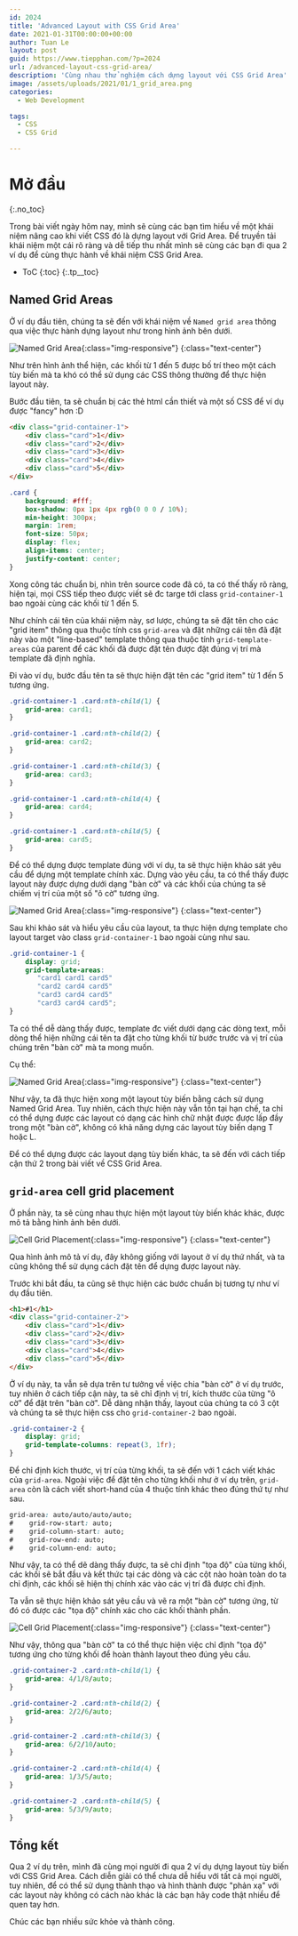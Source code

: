 ```yaml
---
id: 2024
title: 'Advanced Layout with CSS Grid Area'
date: 2021-01-31T00:00:00+00:00
author: Tuan Le
layout: post
guid: https://www.tiepphan.com/?p=2024
url: /advanced-layout-css-grid-area/
description: 'Cùng nhau thử nghiệm cách dựng layout với CSS Grid Area'
image: /assets/uploads/2021/01/1_grid_area.png
categories:
  - Web Development

tags:
  - CSS
  - CSS Grid

---
```


# Mở đầu
{:.no_toc}

Trong bài viết ngày hôm nay, mình sẽ cùng các bạn tìm hiểu về một khái niệm nâng cao khi viết CSS đó là dựng layout với Grid Area. Để truyền tải khái niệm một cái rõ ràng và dễ tiếp thu nhất mình sẽ cùng các bạn đi qua 2 ví dụ để cùng thực hành về khái niệm CSS Grid Area.

* ToC
{:toc}
{:.tp__toc}


## Named Grid Areas
Ở ví dụ đầu tiên, chúng ta sẽ đến với khái niệm về `Named grid area` thông qua việc thực hành dựng layout như trong hình ảnh bên dưới.

![Named Grid Area](/assets/uploads/2021/01/grid-1.jpg){:class="img-responsive"}
{:class="text-center"}

Như trên hình ảnh thể hiện, các khối từ 1 đến 5 được bố trí theo một cách tùy biến mà ta khó có thể sử dụng các CSS thông thường để thực hiện layout này.

Bước đầu tiên, ta sẽ chuẩn bị các thẻ html cần thiết và một số CSS để ví dụ được "fancy" hơn :D

```html
<div class="grid-container-1">
    <div class="card">1</div>
    <div class="card">2</div>
    <div class="card">3</div>
    <div class="card">4</div>
    <div class="card">5</div>
</div>
```

```css
.card {
    background: #fff;
    box-shadow: 0px 1px 4px rgb(0 0 0 / 10%);
    min-height: 300px;
    margin: 1rem;
    font-size: 50px;
    display: flex;
    align-items: center;
    justify-content: center;
}
```

Xong công tác chuẩn bị, nhìn trên source code đã có, ta có thế thấy rõ ràng, hiện tại, mọi CSS tiếp theo được viết sẽ đc targe tới class `grid-container-1` bao ngoài cùng các khối từ 1 đến 5.

Như chính cái tên của khái niệm này, sơ lược, chúng ta sẽ đặt tên cho các "grid item" thông qua thuộc tính css `grid-area` và đặt những cái tên đã đặt này vào một "line-based" template thông qua thuộc tính `grid-template-areas` của parent để các khối đã được đặt tên được đặt đúng vị trí mà template đã định nghĩa.

Đi vào ví dụ, bước đầu tên ta sẽ thực hiện đặt tên các "grid item" từ 1 đến 5 tương ứng.
```css
.grid-container-1 .card:nth-child(1) {
    grid-area: card1;
}

.grid-container-1 .card:nth-child(2) {
    grid-area: card2;
}

.grid-container-1 .card:nth-child(3) {
    grid-area: card3;
}

.grid-container-1 .card:nth-child(4) {
    grid-area: card4;
}

.grid-container-1 .card:nth-child(5) {
    grid-area: card5;
}
```

Để có thể dựng được template đúng với ví dụ, ta sẽ thực hiện khảo sát yêu cầu để dựng một template chính xác. Dựng vào yêu cầu, ta có thể thấy được layout này được dựng dưới dạng "bàn cờ" và các khối của chúng ta sẽ chiếm vị trí của một số "ô cờ" tương ứng.

![Named Grid Area](/assets/uploads/2021/01/grid-1-2.jpg){:class="img-responsive"}
{:class="text-center"}

Sau khi khảo sát và hiểu yêu cầu của layout, ta thực hiện dựng template cho layout target vào class `grid-container-1` bao ngoài cùng như sau.

```css
.grid-container-1 {
    display: grid;
    grid-template-areas: 
       "card1 card1 card5"
       "card2 card4 card5"
       "card3 card4 card5"
       "card3 card4 card5";
}
```

Ta có thể dễ dàng thấy được, template đc viết dưới dạng các dòng text, mỗi dòng thể hiện những cái tên ta đặt cho từng khối từ bước trước và vị trí của chúng trên "bàn cờ" mà ta mong muốn.

Cụ thể:

![Named Grid Area](/assets/uploads/2021/01/grid-1-1.jpg){:class="img-responsive"}
{:class="text-center"}

Như vậy, ta đã thực hiện xong một layout tùy biến bằng cách sử dụng Named Grid Area. Tuy nhiên, cách thực hiện này vẫn tồn tại hạn chế, ta chỉ có thể dựng được các layout có dạng các hình chữ nhật được được lấp đầy trong một "bàn cờ", không có khả năng dựng các layout tùy biến dạng T hoặc L.

Để có thể dựng được các layout dạng tùy biến khác, ta sẽ đến với cách tiếp cận thứ 2 trong bài viết về CSS Grid Area.


## `grid-area` cell grid placement

Ở phần này, ta sẽ cùng nhau thực hiện một layout tùy biến khác khác, được mô tả bằng hình ảnh bên dưới.

![Cell Grid Placement](/assets/uploads/2021/01/grid-2.jpg){:class="img-responsive"}
{:class="text-center"}

Qua hình ảnh mô tả ví dụ, đây không giống với layout ở ví dụ thứ nhất, và ta cũng không thể sử dụng cách đặt tên để dựng được layout này.

Trước khi bắt đầu, ta cũng sẽ thực hiện các bước chuẩn bị tương tự như ví dụ đầu tiên.

```html
<h1>#1</h1>
<div class="grid-container-2">
    <div class="card">1</div>
    <div class="card">2</div>
    <div class="card">3</div>
    <div class="card">4</div>
    <div class="card">5</div>
</div>
```

Ở ví dụ này, ta vẫn sẽ dựa trên tư tưởng về việc chia "bàn cờ" ở ví dụ trước, tuy nhiên ở cách tiếp cận này, ta sẽ chỉ định vị trí, kích thước của từng "ô cờ" để đặt trên "bàn cờ". Dễ dàng nhận thấy, layout của chúng ta có 3 cột và chúng ta sẽ thực hiện css cho `grid-container-2` bao ngoài.

```css
.grid-container-2 {
    display: grid;
    grid-template-columns: repeat(3, 1fr);
}
```

Để chỉ định kích thước, vị trí của từng khối, ta sẽ đến với 1 cách viết khác của `grid-area`. Ngoài việc để đặt tên cho từng khối như ở ví dụ trên, `grid-area` còn là cách viết short-hand của 4 thuộc tính khác theo đúng thứ tự như sau.

```css
grid-area: auto/auto/auto/auto;
#    grid-row-start: auto;
#    grid-column-start: auto;
#    grid-row-end: auto;
#    grid-column-end: auto;
```

Như vậy, ta có thể dẽ dàng thấy được, ta sẽ chỉ định "tọa độ" của từng khối, các khối sẽ bắt đầu và kết thức tại các dòng và các cột nào hoàn toàn do ta chỉ định, các khối sẽ hiện thị chính xác vào các vị trí đã được chỉ định.

Ta vẫn sẽ thực hiện khảo sát yêu cầu và vẽ ra một "bàn cờ" tương ứng, từ đó có được các "tọa độ" chính xác cho các khối thành phần.

![Cell Grid Placement](/assets/uploads/2021/01/grid-2-1.jpg){:class="img-responsive"}
{:class="text-center"}

Như vậy, thông qua "bàn cờ" ta có thể thực hiện việc chỉ định "tọa độ" tương ứng cho từng khối để hoàn thành layout theo đúng yêu cầu.

```css
.grid-container-2 .card:nth-child(1) {
    grid-area: 4/1/8/auto;
}

.grid-container-2 .card:nth-child(2) {
    grid-area: 2/2/6/auto;
}

.grid-container-2 .card:nth-child(3) {
    grid-area: 6/2/10/auto;
}

.grid-container-2 .card:nth-child(4) {
    grid-area: 1/3/5/auto;
}

.grid-container-2 .card:nth-child(5) {
    grid-area: 5/3/9/auto;
}
```

## Tổng kết
Qua 2 ví dụ trên, mình đã cùng mọi người đi qua 2 ví dụ dựng layout tùy biến với CSS Grid Area. Cách diễn giải có thể chưa dễ hiểu với tất cả mọi người, tuy nhiên, để có thể sử dụng thành thạo và hình thành được "phản xạ" với các layout này không có cách nào khác là các bạn hãy code thật nhiều để quen tay hơn.

Chúc các bạn nhiều sức khỏe và thành công.